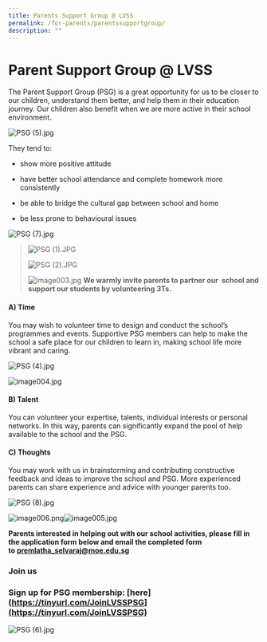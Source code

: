 ```yaml
---
title: Parents Support Group @ LVSS
permalink: /for-parents/parentssupportgroup/
description: ""
---
```


Parent Support Group @ LVSS
===========================

The Parent Support Group (PSG) is a great opportunity for us to be closer to our children, understand them better, and help them in their education journey. Our children also benefit when we are more active in their school environment. 

  

![PSG (5).jpg](https://www.loyangviewsec.moe.edu.sg/qql/slot/u783/Connecting%20with%20our%20Community/PSG/2020/PSG%20(5).jpg)

  

They tend to:   
  
*   show more positive attitude  
    
*   have better school attendance and complete homework more consistently  
    
*   be able to bridge the cultural gap between school and home  
    
*   be less prone to behavioural issues

 ![PSG (7).jpg](https://www.loyangviewsec.moe.edu.sg/qql/slot/u783/Connecting%20with%20our%20Community/PSG/2020/PSG%20(7).jpg)  
 
 

>   
> 
>   
> 
> ![PSG (1).JPG](https://www.loyangviewsec.moe.edu.sg/qql/slot/u783/Connecting%20with%20our%20Community/PSG/2020/PSG%20(1).JPG)
> 
>   
> 
> ![PSG (2).JPG](https://www.loyangviewsec.moe.edu.sg/qql/slot/u783/Connecting%20with%20our%20Community/PSG/2020/PSG%20(2).JPG)  
> 
>   
> 
>  ![image003.jpg](https://www.loyangviewsec.moe.edu.sg/qql/slot/u783/Connecting%20with%20our%20Community/PSG/image003.jpg) 
> **We warmly invite parents to partner our  school and support our students by volunteering 3Ts.**
> 
>  
> 
>   

#### A) Time
You may wish to volunteer time to design and conduct the school’s programmes and events. Supportive PSG members can help to make the school a safe place for our children to learn in, making school life more vibrant and caring.

 ![PSG (4).jpg](https://www.loyangviewsec.moe.edu.sg/qql/slot/u783/Connecting%20with%20our%20Community/PSG/2020/PSG%20(4).jpg)  


  

 ![image004.jpg](https://www.loyangviewsec.moe.edu.sg/qql/slot/u783/Connecting%20with%20our%20Community/PSG/image004.jpg) 

#### B) Talent
You can volunteer your expertise, talents, individual interests or personal networks. In this way, parents can significantly expand the pool of help available to the school and the PSG.

  


  

#### C) Thoughts

You may work with us in brainstorming and contributing constructive feedback and ideas to improve the school and PSG. More experienced parents can share experience and advice with younger parents too.


![PSG (8).jpg](https://www.loyangviewsec.moe.edu.sg/qql/slot/u783/Connecting%20with%20our%20Community/PSG/2020/PSG%20(8).jpg)  



  
  

 ![image006.png](https://www.loyangviewsec.moe.edu.sg/qql/slot/u783/Connecting%20with%20our%20Community/PSG/image006.png)![image005.jpg](https://www-loyangviewsec-moe-edu-sg-admin.cwp.sg/qql/slot/u783/Connecting%20with%20our%20Community/PSG/image005.jpg)
  
  
**Parents interested in helping out with our school activities, please fill in the application form below and email the completed form to [premlatha\_selvaraj@moe.edu.sg](mailto:premlatha_selvaraj@moe.edu.sg)**  

###  Join us 
### Sign up for PSG membership: [here](https://tinyurl.com/JoinLVSSPSG](https://tinyurl.com/JoinLVSSPSG)


![PSG (6).jpg](https://www.loyangviewsec.moe.edu.sg/qql/slot/u783/Connecting%20with%20our%20Community/PSG/2020/PSG%20(6).jpg)